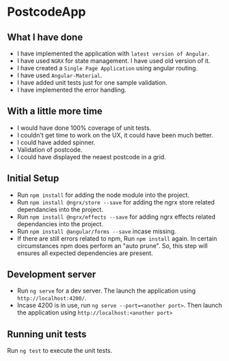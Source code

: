 # PostcodeApp

## What I have done
 - I have implemented the application with `latest version of Angular`.
 - I have used `NGRX` for state management. I have used old version of it.
 - I have created a `Single Page Application` using angular routing.
 - I have used `Angular-Material`.
 - I have added unit tests just for one sample validation. 
 - I have implemented the error handling.

## With a little more time
 - I would have done 100% coverage of unit tests.
 - I couldn't get time to work on the UX, it could have been much better.
 - I could have added spinner.
 - Validation of postcode.
 - I could have displayed the neaest postcode in a grid.

## Initial Setup
 - Run `npm install` for adding the node module into the project.
 - Run `npm install @ngrx/store --save` for adding the ngrx store related dependancies into the project.
 - Run `npm install @ngrx/effects --save` for adding ngrx effects related dependancies into the project.
 - Run `npm install @angular/forms --save` incase missing.
 - If there are still errors related to npm, Run `npm install` again. In certain circumstances npm does perform an "auto prune". So, this step will ensures all expected dependencies are present.

## Development server
 - Run `ng serve` for a dev server. The launch the application using `http://localhost:4200/`.
 - Incase 4200 is in use, run `ng serve --port=<another port>`. Then launch the application using `http://localhost:<another port>`

## Running unit tests
Run `ng test` to execute the unit tests.
